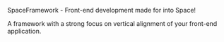 SpaceFramework - Front-end development made for into Space!

A framework with a strong focus on vertical alignment of your front-end application. 
